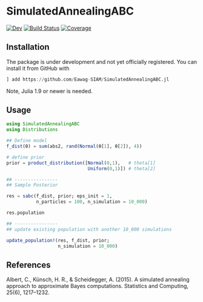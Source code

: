 # SimulatedAnnealingABC

[![Dev](https://img.shields.io/badge/docs-dev-blue.svg)](https://scheidan.github.io/SimulatedAnnealingABC.jl/dev/)
[![Build Status](https://github.com/Eawag-SIAM/SimulatedAnnealingABC.jl/actions/workflows/CI.yml/badge.svg?branch=main)](https://github.com/Eawag-SIAM/SimulatedAnnealingABC.jl/actions/workflows/CI.yml?query=branch%3Amain)
[![Coverage](https://codecov.io/gh/Eawag-SIAM/SimulatedAnnealingABC.jl/branch/main/graph/badge.svg)](https://codecov.io/gh/Eawag-SIAM/SimulatedAnnealingABC.jl)


## Installation
The package is under development and not yet officially registered. You can install it from GitHub with
```Julia
] add https://github.com/Eawag-SIAM/SimulatedAnnealingABC.jl
```
Note, Julia 1.9 or newer is needed.

## Usage

```Julia
using SimulatedAnnealingABC
using Distributions

## Define model
f_dist(θ) = sum(abs2, rand(Normal(θ[1], θ[2]), 4))

# define prior
prior = product_distribution([Normal(0,1),   # theta[1]
                              Uniform(0,1)]) # theta[2]

## ----------------
## Sample Posterior

res = sabc(f_dist, prior; eps_init = 1,
           n_particles = 100, n_simulation = 10_000)

res.population

## ----------------
## update existing population with another 10_000 simulations

update_population!(res, f_dist, prior;
                   n_simulation = 10_000)

```

## References

Albert, C., Künsch, H. R., & Scheidegger, A. (2015). A simulated annealing approach to approximate Bayes computations. Statistics and Computing, 25(6), 1217–1232.
